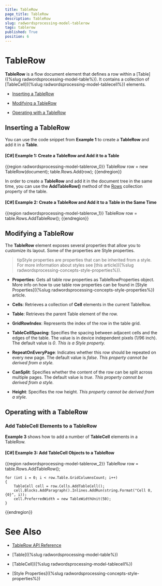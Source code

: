 ```yaml
---
title: TableRow
page_title: TableRow
description: TableRow
slug: radwordsprocessing-model-tablerow
tags: tablerow
published: True
position: 6
---
```


# TableRow



__TableRow__ is a flow document element that defines a row within a [Table]({%slug radwordsprocessing-model-table%}). It contains a collection of [TableCell]({%slug radwordsprocessing-model-tablecell%}) elements.
      

* [Inserting a TableRow](#inserting-a-tablerow)

* [Modifying a TableRow](#modifying-a-tablerow)

* [Operating with a TableRow](#operating-with-a-tablerow)


## Inserting a TableRow

You can use the code snippet from __Example 1__ to create a __TableRow__ and add it in a __Table__.
        

#### __[C#] Example 1: Create a TableRow and Add it to a Table__

{{region radwordsprocessing-model-tablerow_0}}
    TableRow row = new TableRow(document);
    table.Rows.Add(row);
{{endregion}}



In order to create a __TableRow__ and add it in the document tree in the same time, you can use the __AddTableRow()__ method of the [Rows](http://www.telerik.com/help/wpf/p_telerik_windows_documents_flow_model_table_rows.html) collection property of the table.
        

#### __[C#] Example 2: Create a TableRow and Add it to a Table in the Same Time__

{{region radwordsprocessing-model-tablerow_1}}
    TableRow row = table.Rows.AddTableRow();
{{endregion}}



## Modifying a TableRow

The __TableRow__ element exposes several properties that allow you to customize its layout. Some of the properties are Style properties.
        

>tipStyle properties are properties that can be inherited from a style. For more information about styles see [this article]({%slug radwordsprocessing-concepts-style-properties%}).


* __Properties__: Gets all table row properties as TableRowProperties object. More info on how to use table row properties can be found in [Style Properties]({%slug radwordsprocessing-concepts-style-properties%}) article.
            

* __Cells__: Retrieves a collection of __Cell__ elements in the current TableRow.
            

* __Table__: Retrieves the parent Table element of the row.
            

* __GridRowIndex__: Represents the index of the row in the table grid.
            

* __TableCellSpacing__: Specifies the spacing between adjacent cells and the edges of the table. The value is in device independent pixels (1/96 inch). The default value is *0*. *This is a Style property.*

* __RepeatOnEveryPage__: Indicates whether this row should be repeated on every new page. The default value is *false*. *This property cannot be derived from a style.*
            

* __CanSplit__: Specifies whether the content of the row can be split across multiple pages. The default value is *true*. *This property cannot be derived from a style.*
            

* __Height__: Specifies the row height. *This property cannot be derived from a style.*
            

          

## Operating with a TableRow

### Add TableCell Elements to a TableRow

__Example 3__ shows how to add a number of __TableCell__ elements in a TableRow.
            

#### __[C#] Example 3: Add TableCell Objects to a TableRow__

{{region radwordsprocessing-model-tablerow_2}}
    TableRow row = table.Rows.AddTableRow();

    for (int i = 0; i < row.Table.GridColumnsCount; i++)
    {
        TableCell cell = row.Cells.AddTableCell();
        cell.Blocks.AddParagraph().Inlines.AddRun(string.Format("Cell 0, {0}", i));
        cell.PreferredWidth = new TableWidthUnit(50);
    }
{{endregion}}



# See Also

 * [TableRow API Reference](http://www.telerik.com/help/wpf/t_telerik_windows_documents_flow_model_tablerow.html)

 * [Table]({%slug radwordsprocessing-model-table%})

 * [TableCell]({%slug radwordsprocessing-model-tablecell%})

 * [Style Properties]({%slug radwordsprocessing-concepts-style-properties%})
